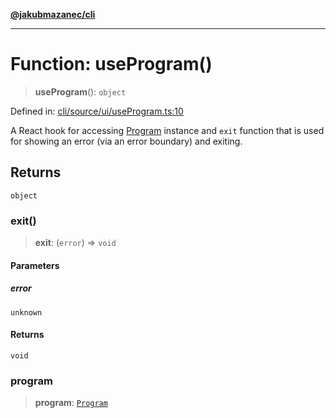 [**@jakubmazanec/cli**](../README.md)

---

# Function: useProgram()

> **useProgram**(): `object`

Defined in:
[cli/source/ui/useProgram.ts:10](https://github.com/jakubmazanec/tools/blob/acfa246dbb1035f65efb7fa114167a3cbefca108/packages/cli/source/ui/useProgram.ts#L10)

A React hook for accessing [Program](../classes/Program.md) instance and `exit` function that is
used for showing an error (via an error boundary) and exiting.

## Returns

`object`

### exit()

> **exit**: (`error`) => `void`

#### Parameters

##### error

`unknown`

#### Returns

`void`

### program

> **program**: [`Program`](../classes/Program.md)
